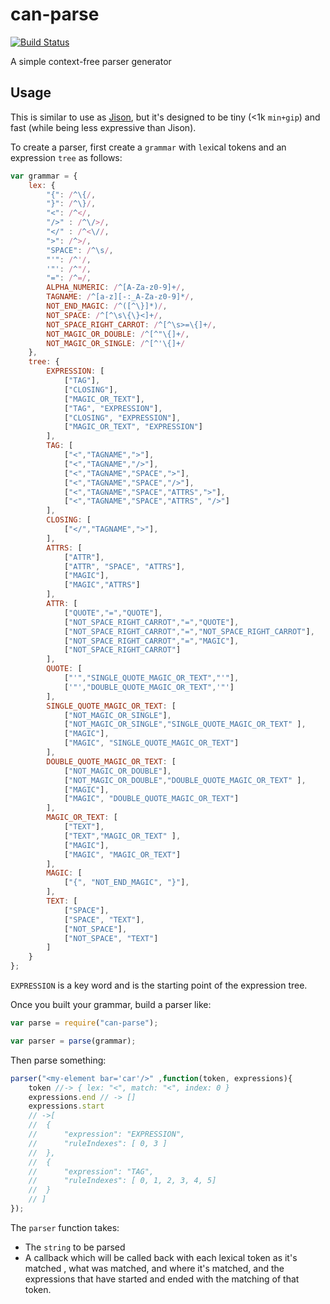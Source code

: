 # can-parse

[![Build Status](https://travis-ci.org/canjs/can-parse.png?branch=master)](https://travis-ci.org/canjs/can-parse)

A simple context-free parser generator

## Usage

This is similar to use as [Jison](http://zaa.ch/jison/), but it's designed to be
tiny (<1k `min+gip`) and fast (while being less expressive than Jison).

To create a parser, first create a `grammar` with `lex`ical tokens and
an expression `tree` as follows:

```js
var grammar = {
	lex: {
		"{": /^\{/,
		"}": /^\}/,
		"<": /^</,
		"/>" : /^\/>/,
		"</" : /^<\//,
		">": /^>/,
		"SPACE": /^\s/,
		"'": /^'/,
		'"': /^"/,
		"=": /^=/,
		ALPHA_NUMERIC: /^[A-Za-z0-9]+/,
		TAGNAME: /^[a-z][-:_A-Za-z0-9]*/,
		NOT_END_MAGIC: /^([^\}]*)/,
		NOT_SPACE: /^[^\s\{\}<]+/,
		NOT_SPACE_RIGHT_CARROT: /^[^\s>=\{]+/,
		NOT_MAGIC_OR_DOUBLE: /^[^"\{]+/,
		NOT_MAGIC_OR_SINGLE: /^[^'\{]+/
	},
	tree: {
		EXPRESSION: [
			["TAG"],
			["CLOSING"],
			["MAGIC_OR_TEXT"],
			["TAG", "EXPRESSION"],
			["CLOSING", "EXPRESSION"],
			["MAGIC_OR_TEXT", "EXPRESSION"]
		],
		TAG: [
			["<","TAGNAME",">"],
			["<","TAGNAME","/>"],
			["<","TAGNAME","SPACE",">"],
			["<","TAGNAME","SPACE","/>"],
			["<","TAGNAME","SPACE","ATTRS",">"],
			["<","TAGNAME","SPACE","ATTRS", "/>"]
		],
		CLOSING: [
			["</","TAGNAME",">"],
		],
		ATTRS: [
			["ATTR"],
			["ATTR", "SPACE", "ATTRS"],
			["MAGIC"],
			["MAGIC","ATTRS"]
		],
		ATTR: [
			["QUOTE","=","QUOTE"],
			["NOT_SPACE_RIGHT_CARROT","=","QUOTE"],
			["NOT_SPACE_RIGHT_CARROT","=","NOT_SPACE_RIGHT_CARROT"],
			["NOT_SPACE_RIGHT_CARROT","=","MAGIC"],
			["NOT_SPACE_RIGHT_CARROT"]
		],
		QUOTE: [
			["'","SINGLE_QUOTE_MAGIC_OR_TEXT","'"],
			['"',"DOUBLE_QUOTE_MAGIC_OR_TEXT",'"']
		],
		SINGLE_QUOTE_MAGIC_OR_TEXT: [
			["NOT_MAGIC_OR_SINGLE"],
			["NOT_MAGIC_OR_SINGLE","SINGLE_QUOTE_MAGIC_OR_TEXT" ],
			["MAGIC"],
			["MAGIC", "SINGLE_QUOTE_MAGIC_OR_TEXT"]
		],
		DOUBLE_QUOTE_MAGIC_OR_TEXT: [
			["NOT_MAGIC_OR_DOUBLE"],
			["NOT_MAGIC_OR_DOUBLE","DOUBLE_QUOTE_MAGIC_OR_TEXT" ],
			["MAGIC"],
			["MAGIC", "DOUBLE_QUOTE_MAGIC_OR_TEXT"]
		],
		MAGIC_OR_TEXT: [
			["TEXT"],
			["TEXT","MAGIC_OR_TEXT" ],
			["MAGIC"],
			["MAGIC", "MAGIC_OR_TEXT"]
		],
		MAGIC: [
			["{", "NOT_END_MAGIC", "}"],
		],
		TEXT: [
			["SPACE"],
			["SPACE", "TEXT"],
			["NOT_SPACE"],
			["NOT_SPACE", "TEXT"]
		]
	}
};
```

`EXPRESSION` is a key word and is the starting point of the expression tree.  

Once you built your grammar, build a parser like:

```js
var parse = require("can-parse");

var parser = parse(grammar);
```


Then parse something:

```js
parser("<my-element bar='car'/>" ,function(token, expressions){
	token //-> { lex: "<", match: "<", index: 0 }
	expressions.end // -> []
	expressions.start
	// ->[
	// 	{
	//		"expression": "EXPRESSION",
	//		"ruleIndexes": [ 0, 3 ]
	// 	},
	// 	{
	//		"expression": "TAG",
	//		"ruleIndexes": [ 0, 1, 2, 3, 4, 5]
	// 	}
	// ]
});
```

The `parser` function takes:

 - The `string` to be parsed 
 - A callback which will be called back with each
lexical token as it's matched , what was matched, and where it's matched, and the expressions that have started and ended with the matching of that token.
